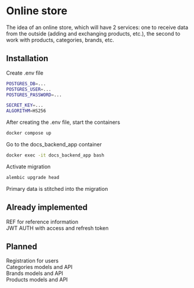 # Online store

The idea of an online store, which will have 2 services: one to receive data from the outside (adding and exchanging products, etc.), the second to work with products, categories, brands, etc.

## Installation

Create .env file

```bash
POSTGRES_DB=...
POSTGRES_USER=...
POSTGRES_PASSWORD=...

SECRET_KEY=...
ALGORITHM=HS256
```
After creating the .env file, start the containers 
```bash
docker compose up
```
Go to the docs_backend_app container  
```bash
docker exec -it docs_backend_app bash
```
Activate migration
```bash
alembic upgrade head
```
Primary data is stitched into the migration


## Already implemented
REF for reference information\
JWT AUTH with access and refresh token

## Planned
Registration for users \
Categories models and API\
Brands models and API\
Products models and API
